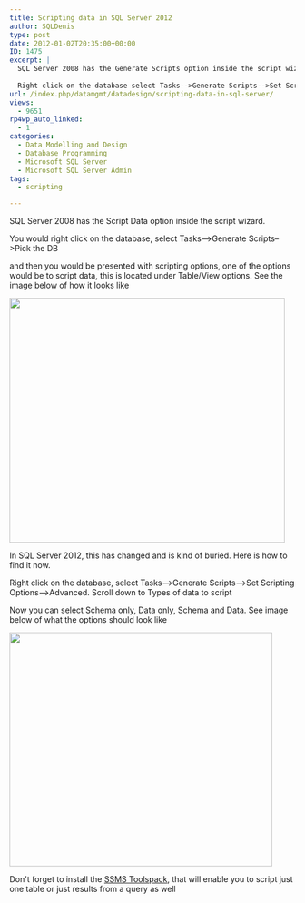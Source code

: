 ```yaml
---
title: Scripting data in SQL Server 2012
author: SQLDenis
type: post
date: 2012-01-02T20:35:00+00:00
ID: 1475
excerpt: |
  SQL Server 2008 has the Generate Scripts option inside the script wizard. In SQL Server 2012, this has changed and is kind of buried. Here is how to find it now
  
  Right click on the database select Tasks-->Generate Scripts-->Set Scripting Options-->Adv&hellip;
url: /index.php/datamgmt/datadesign/scripting-data-in-sql-server/
views:
  - 9651
rp4wp_auto_linked:
  - 1
categories:
  - Data Modelling and Design
  - Database Programming
  - Microsoft SQL Server
  - Microsoft SQL Server Admin
tags:
  - scripting

---
```

SQL Server 2008 has the Script Data option inside the script wizard. 

You would right click on the database, select Tasks–>Generate Scripts–>Pick the DB
  
and then you would be presented with scripting options, one of the options would be to script data, this is located under Table/View options. See the image below of how it looks like

<div class="image_block">
  <a href="https://lessthandot.z19.web.core.windows.net/wp-content/uploads/users/SQLDenis/ScriptWizard2008.png?mtime=1325606711"><img alt="" src="https://lessthandot.z19.web.core.windows.net/wp-content/uploads/users/SQLDenis/ScriptWizard2008.png?mtime=1325606711" width="485" height="430" /></a>
</div>

In SQL Server 2012, this has changed and is kind of buried. Here is how to find it now.

Right click on the database, select Tasks–>Generate Scripts–>Set Scripting Options–>Advanced. Scroll down to Types of data to script

Now you can select Schema only, Data only, Schema and Data. See image below of what the options should look like

<div class="image_block">
  <a href="https://lessthandot.z19.web.core.windows.net/wp-content/uploads/blogs/DataMgmt/Denis/scriptData.PNG?mtime=1325543364"><img alt="" src="https://lessthandot.z19.web.core.windows.net/wp-content/uploads/blogs/DataMgmt/Denis/scriptData.PNG?mtime=1325543364" width="463" height="411" /></a>
</div>

Don't forget to install the [SSMS Toolspack][1], that will enable you to script just one table or just results from a query as well

 [1]: http://www.ssmstoolspack.com/